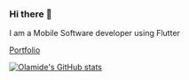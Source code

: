### Hi there 👋
I am a Mobile Software developer using Flutter

[Portfolio](https://www.oglabs.me)


[![Olamide's GitHub stats](https://github-readme-stats.vercel.app/api?username=lordlamee&count_private=true&show_icons=true&theme=dark)](https://github.com/lordlamee/github-readme-stats)

<!--
**lordlamee/lordlamee** is a ✨ _special_ ✨ repository because its `README.md` (this file) appears on your GitHub profile.

Here are some ideas to get you started:

- 🔭 I’m currently working on ...
- 🌱 I’m currently learning ...
- 👯 I’m looking to collaborate on ...
- 🤔 I’m looking for help with ...
- 💬 Ask me about ...
- 📫 How to reach me: ...
- 😄 Pronouns: ...
- ⚡ Fun fact: ...
-->
